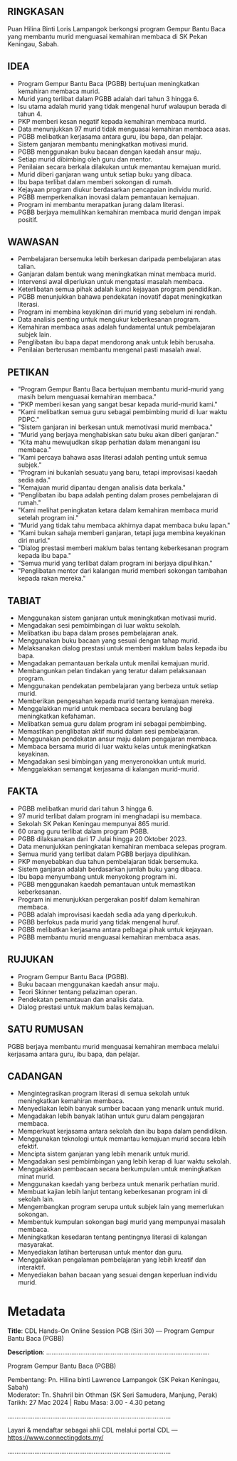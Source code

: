 ## RINGKASAN
Puan Hilina Binti Loris Lampangok berkongsi program Gempur Bantu Baca yang membantu murid menguasai kemahiran membaca di SK Pekan Keningau, Sabah.

## IDEA
- Program Gempur Bantu Baca (PGBB) bertujuan meningkatkan kemahiran membaca murid.
- Murid yang terlibat dalam PGBB adalah dari tahun 3 hingga 6.
- Isu utama adalah murid yang tidak mengenal huruf walaupun berada di tahun 4.
- PKP memberi kesan negatif kepada kemahiran membaca murid.
- Data menunjukkan 97 murid tidak menguasai kemahiran membaca asas.
- PGBB melibatkan kerjasama antara guru, ibu bapa, dan pelajar.
- Sistem ganjaran membantu meningkatkan motivasi murid.
- PGBB menggunakan buku bacaan dengan kaedah ansur maju.
- Setiap murid dibimbing oleh guru dan mentor.
- Penilaian secara berkala dilakukan untuk memantau kemajuan murid.
- Murid diberi ganjaran wang untuk setiap buku yang dibaca.
- Ibu bapa terlibat dalam memberi sokongan di rumah.
- Kejayaan program diukur berdasarkan pencapaian individu murid.
- PGBB memperkenalkan inovasi dalam pemantauan kemajuan.
- Program ini membantu merapatkan jurang dalam literasi.
- PGBB berjaya memulihkan kemahiran membaca murid dengan impak positif.

## WAWASAN
- Pembelajaran bersemuka lebih berkesan daripada pembelajaran atas talian.
- Ganjaran dalam bentuk wang meningkatkan minat membaca murid.
- Intervensi awal diperlukan untuk mengatasi masalah membaca.
- Keterlibatan semua pihak adalah kunci kejayaan program pendidikan.
- PGBB menunjukkan bahawa pendekatan inovatif dapat meningkatkan literasi.
- Program ini membina keyakinan diri murid yang sebelum ini rendah.
- Data analisis penting untuk mengukur keberkesanan program.
- Kemahiran membaca asas adalah fundamental untuk pembelajaran subjek lain.
- Penglibatan ibu bapa dapat mendorong anak untuk lebih berusaha.
- Penilaian berterusan membantu mengenal pasti masalah awal.

## PETIKAN
- "Program Gempur Bantu Baca bertujuan membantu murid-murid yang masih belum menguasai kemahiran membaca."
- "PKP memberi kesan yang sangat besar kepada murid-murid kami."
- "Kami melibatkan semua guru sebagai pembimbing murid di luar waktu PDPC."
- "Sistem ganjaran ini berkesan untuk memotivasi murid membaca."
- "Murid yang berjaya menghabiskan satu buku akan diberi ganjaran."
- "Kita mahu mewujudkan sikap perhatian dalam menangani isu membaca."
- "Kami percaya bahawa asas literasi adalah penting untuk semua subjek."
- "Program ini bukanlah sesuatu yang baru, tetapi improvisasi kaedah sedia ada."
- "Kemajuan murid dipantau dengan analisis data berkala."
- "Penglibatan ibu bapa adalah penting dalam proses pembelajaran di rumah."
- "Kami melihat peningkatan ketara dalam kemahiran membaca murid setelah program ini."
- "Murid yang tidak tahu membaca akhirnya dapat membaca buku lapan."
- "Kami bukan sahaja memberi ganjaran, tetapi juga membina keyakinan diri murid."
- "Dialog prestasi memberi maklum balas tentang keberkesanan program kepada ibu bapa."
- "Semua murid yang terlibat dalam program ini berjaya dipulihkan."
- "Penglibatan mentor dari kalangan murid memberi sokongan tambahan kepada rakan mereka."

## TABIAT
- Menggunakan sistem ganjaran untuk meningkatkan motivasi murid.
- Mengadakan sesi pembimbingan di luar waktu sekolah.
- Melibatkan ibu bapa dalam proses pembelajaran anak.
- Menggunakan buku bacaan yang sesuai dengan tahap murid.
- Melaksanakan dialog prestasi untuk memberi maklum balas kepada ibu bapa.
- Mengadakan pemantauan berkala untuk menilai kemajuan murid.
- Membangunkan pelan tindakan yang teratur dalam pelaksanaan program.
- Menggunakan pendekatan pembelajaran yang berbeza untuk setiap murid.
- Memberikan pengesahan kepada murid tentang kemajuan mereka.
- Menggalakkan murid untuk membaca secara berulang bagi meningkatkan kefahaman.
- Melibatkan semua guru dalam program ini sebagai pembimbing.
- Memastikan penglibatan aktif murid dalam sesi pembelajaran.
- Menggunakan pendekatan ansur maju dalam pengajaran membaca.
- Membaca bersama murid di luar waktu kelas untuk meningkatkan keyakinan.
- Mengadakan sesi bimbingan yang menyeronokkan untuk murid.
- Menggalakkan semangat kerjasama di kalangan murid-murid.

## FAKTA
- PGBB melibatkan murid dari tahun 3 hingga 6.
- 97 murid terlibat dalam program ini menghadapi isu membaca.
- Sekolah SK Pekan Keningau mempunyai 865 murid.
- 60 orang guru terlibat dalam program PGBB.
- PGBB dilaksanakan dari 17 Julai hingga 20 Oktober 2023.
- Data menunjukkan peningkatan kemahiran membaca selepas program.
- Semua murid yang terlibat dalam PGBB berjaya dipulihkan.
- PKP menyebabkan dua tahun pembelajaran tidak bersemuka.
- Sistem ganjaran adalah berdasarkan jumlah buku yang dibaca.
- Ibu bapa menyumbang untuk menyokong program ini.
- PGBB menggunakan kaedah pemantauan untuk memastikan keberkesanan.
- Program ini menunjukkan pergerakan positif dalam kemahiran membaca.
- PGBB adalah improvisasi kaedah sedia ada yang diperkukuh.
- PGBB berfokus pada murid yang tidak mengenal huruf.
- PGBB melibatkan kerjasama antara pelbagai pihak untuk kejayaan.
- PGBB membantu murid menguasai kemahiran membaca asas.

## RUJUKAN
- Program Gempur Bantu Baca (PGBB).
- Buku bacaan menggunakan kaedah ansur maju.
- Teori Skinner tentang pelaziman operan.
- Pendekatan pemantauan dan analisis data.
- Dialog prestasi untuk maklum balas kemajuan.

## SATU RUMUSAN
PGBB berjaya membantu murid menguasai kemahiran membaca melalui kerjasama antara guru, ibu bapa, dan pelajar.

## CADANGAN
- Mengintegrasikan program literasi di semua sekolah untuk meningkatkan kemahiran membaca.
- Menyediakan lebih banyak sumber bacaan yang menarik untuk murid.
- Mengadakan lebih banyak latihan untuk guru dalam pengajaran membaca.
- Memperkuat kerjasama antara sekolah dan ibu bapa dalam pendidikan.
- Menggunakan teknologi untuk memantau kemajuan murid secara lebih efektif.
- Mencipta sistem ganjaran yang lebih menarik untuk murid.
- Mengadakan sesi pembimbingan yang lebih kerap di luar waktu sekolah.
- Menggalakkan pembacaan secara berkumpulan untuk meningkatkan minat murid.
- Menggunakan kaedah yang berbeza untuk menarik perhatian murid.
- Membuat kajian lebih lanjut tentang keberkesanan program ini di sekolah lain.
- Mengembangkan program serupa untuk subjek lain yang memerlukan sokongan.
- Membentuk kumpulan sokongan bagi murid yang mempunyai masalah membaca.
- Meningkatkan kesedaran tentang pentingnya literasi di kalangan masyarakat.
- Menyediakan latihan berterusan untuk mentor dan guru.
- Menggalakkan pengalaman pembelajaran yang lebih kreatif dan interaktif.
- Menyediakan bahan bacaan yang sesuai dengan keperluan individu murid.

# Metadata
**Title**: CDL Hands-On Online Session PGB (Siri 30) — Program Gempur Bantu Baca (PGBB)

**Description**: ...........................................................................................

Program Gempur Bantu Baca (PGBB)  

Pembentang: Pn. Hilina binti Lawrence Lampangok (SK Pekan Keningau, Sabah)  
Moderator: Tn. Shahril bin Othman (SK Seri Samudera, Manjung, Perak)
Tarikh: 27 Mac 2024   |   Rabu
Masa: 3.00 - 4.30 petang

...........................................................................................

Layari & mendaftar sebagai ahli CDL melalui portal CDL — https://www.connectingdots.my/

...........................................................................................